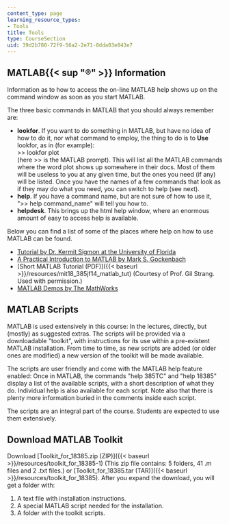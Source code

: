 ```yaml
---
content_type: page
learning_resource_types:
- Tools
title: Tools
type: CourseSection
uid: 39d2b780-72f9-56a2-2e71-8dda03e843e7
---
```


MATLAB{{< sup "®" >}} Information
---------------------------------

Information as to how to access the on-line MATLAB help shows up on the command window as soon as you start MATLAB.

The three basic commands in MATLAB that you should always remember are:

*   **lookfor**. If you want to do something in MATLAB, but have no idea of how to do it, nor what command to employ, the thing to do is to **Use** lookfor, as in (for example):  
    \>> lookfor plot  
    (here >> is the MATLAB prompt). This will list all the MATLAB commands where the word plot shows up somewhere in their docs. Most of them will be useless to you at any given time, but the ones you need (if any) will be listed. Once you have the names of a few commands that look as if they may do what you need, you can switch to help (see next).
*   **help**. If you have a command name, but are not sure of how to use it, ">> help command\_name" will tell you how to.
*   **helpdesk**. This brings up the html help window, where an enormous amount of easy to access help is available.

Below you can find a list of some of the places where help on how to use MATLAB can be found.

*   [Tutorial by Dr. Kermit Sigmon at the University of Florida](http://www.math.ucsd.edu/~bdriver/21d-s99/matlab-primer.html)
*   [A Practical Introduction to MATLAB by Mark S. Gockenbach](http://www.math.mtu.edu/~msgocken/intro/intro.html)
*   [Short MATLAB Tutorial (PDF)]({{< baseurl >}}/resources/mit18_385jf14_matlab_tut) (Courtesy of Prof. Gil Strang. Used with permission.)
*   [MATLAB Demos by The MathWorks](http://www.mathworks.com/products/matlab/examples.html)

MATLAB Scripts
--------------

MATLAB is used extensively in this course: In the lectures, directly, but (mostly) as suggested extras. The scripts will be provided via a downloadable "toolkit", with instructions for its use within a pre-existent MATLAB installation. From time to time, as new scripts are added (or older ones are modified) a new version of the toolkit will be made available.

The scripts are user friendly and come with the MATLAB help feature enabled: Once in MATLAB, the commands "help 385TC" and "help 18385" display a list of the available scripts, with a short description of what they do. Individual help is also available for each script. Note also that there is plenty more information buried in the comments inside each script.

The scripts are an integral part of the course. Students are expected to use them extensively.

Download MATLAB Toolkit
-----------------------

Download [Toolkit\_for\_18385.zip (ZIP)]({{< baseurl >}}/resources/toolkit_for_18385-1) (This zip file contains: 5 folders, 41 .m files and 2 .txt files.) or [Toolkit\_for\_18385.tar (TAR)]({{< baseurl >}}/resources/toolkit_for_18385). After you expand the download, you will get a folder with:

1.  A text file with installation instructions.
2.  A special MATLAB script needed for the installation.
3.  A folder with the toolkit scripts.